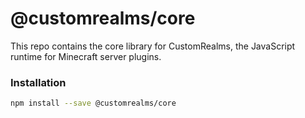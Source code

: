 # @customrealms/core

This repo contains the core library for CustomRealms, the JavaScript runtime for Minecraft server plugins.

### Installation

```sh
npm install --save @customrealms/core
```
